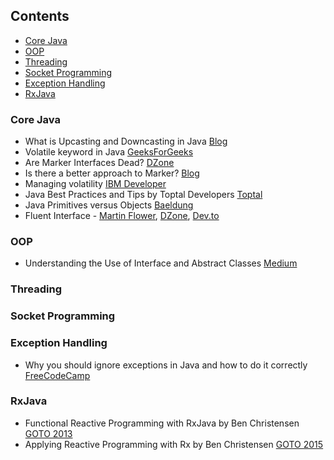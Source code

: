 ## Contents

* [Core Java](#core-java)
* [OOP](#oop)
* [Threading](#threading)
* [Socket Programming](#socket-programming)
* [Exception Handling](#exception-handling)
* [RxJava](#rxjava)
### Core Java

* What is Upcasting and Downcasting in Java [Blog](https://www.codejava.net/java-core/the-java-language/what-is-upcasting-and-downcasting-in-java)
* Volatile keyword in Java [GeeksForGeeks](https://www.geeksforgeeks.org/volatile-keyword-in-java/)
* Are Marker Interfaces Dead? [DZone](https://dzone.com/articles/are-marker-interfaces-dead)
* Is there a better approach to Marker? [Blog](https://www.javacodegeeks.com/2012/10/is-there-a-better-approach-to-marker.html)
* Managing volatility [IBM Developer](https://www.ibm.com/developerworks/java/library/j-jtp06197/)
* Java Best Practices and Tips by Toptal Developers [Toptal](https://www.toptal.com/java/tips-and-practices)
* Java Primitives versus Objects [Baeldung](https://www.baeldung.com/java-primitives-vs-objects)
* Fluent Interface - [Martin Flower](https://martinfowler.com/bliki/FluentInterface.html), [DZone](https://dzone.com/articles/java-fluent-api-design), [Dev.to](https://dev.to/awwsmm/build-a-fluent-interface-in-java-in-less-than-5-minutes-m7e)

### OOP

* Understanding the Use of Interface and Abstract Classes [Medium](https://medium.com/better-programming/understanding-use-of-interface-and-abstract-class-9a82f5f15837)


### Threading

### Socket Programming

### Exception Handling

* Why you should ignore exceptions in Java and how to do it correctly [FreeCodeCamp](https://medium.com/free-code-camp/why-you-should-ignore-exceptions-in-java-and-how-to-do-it-correctly-8e95e5775e58)

### RxJava
* Functional Reactive Programming with RxJava by Ben Christensen [GOTO 2013](https://youtu.be/_t06LRX0DV0)
* Applying Reactive Programming with Rx by Ben Christensen [GOTO 2015](https://youtu.be/8OcCSQS0tug)
